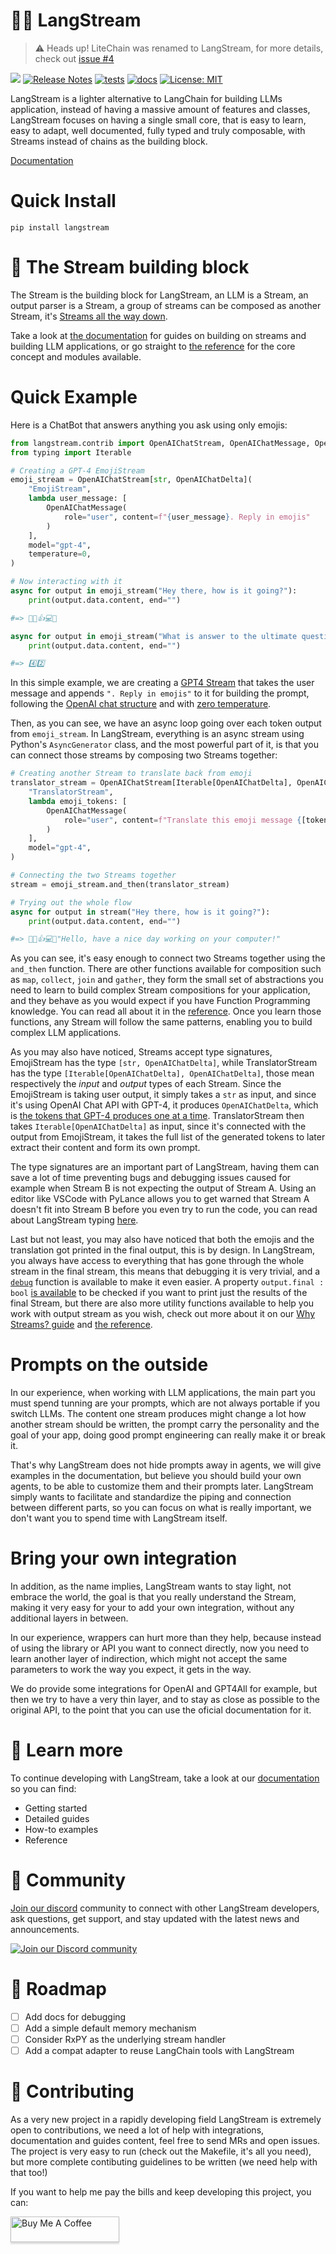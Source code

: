 # 🪽🔗 LangStream

> ⚠️ Heads up! LiteChain was renamed to LangStream, for more details, check out [issue #4](https://github.com/rogeriochaves/langstream/issues/4)

[![](https://dcbadge.vercel.app/api/server/48ZM5KkKgw?style=flat)](https://discord.gg/48ZM5KkKgw)
[![Release Notes](https://img.shields.io/github/release/rogeriochaves/langstream)](https://pypi.org/project/langstream/)
[![tests](https://github.com/rogeriochaves/langstream/actions/workflows/run_tests.yml/badge.svg)](https://github.com/rogeriochaves/langstream/actions/workflows/run_tests.yml)
[![docs](https://github.com/rogeriochaves/langstream/actions/workflows/publish_docs.yml/badge.svg)](https://github.com/rogeriochaves/langstream/actions/workflows/publish_docs.yml)
[![License: MIT](https://img.shields.io/badge/License-MIT-yellow.svg)](https://github.com/rogeriochaves/langstream/blob/main/LICENSE)

LangStream is a lighter alternative to LangChain for building LLMs application, instead of having a massive amount of features and classes, LangStream focuses on having a single small core, that is easy to learn, easy to adapt, well documented, fully typed and truly composable, with Streams instead of chains as the building block.

[Documentation](https://rogeriochaves.github.io/langstream)

# Quick Install

```
pip install langstream
```

# 🔗 The Stream building block

The Stream is the building block for LangStream, an LLM is a Stream, an output parser is a Stream, a group of streams can be composed as another Stream, it's [Streams all the way down](https://en.wikipedia.org/wiki/Turtles_all_the_way_down).

Take a look at [the documentation](https://rogeriochaves.github.io/langstream) for guides on building on streams and building LLM applications, or go straight to [the reference](https://rogeriochaves.github.io/langstream/reference/langstream/index.html#stream) for the core concept and modules available.

# Quick Example

Here is a ChatBot that answers anything you ask using only emojis:

```python
from langstream.contrib import OpenAIChatStream, OpenAIChatMessage, OpenAIChatDelta
from typing import Iterable

# Creating a GPT-4 EmojiStream
emoji_stream = OpenAIChatStream[str, OpenAIChatDelta](
    "EmojiStream",
    lambda user_message: [
        OpenAIChatMessage(
            role="user", content=f"{user_message}. Reply in emojis"
        )
    ],
    model="gpt-4",
    temperature=0,
)

# Now interacting with it
async for output in emoji_stream("Hey there, how is it going?"):
    print(output.data.content, end="")

#=> 👋😊👍💻🌞

async for output in emoji_stream("What is answer to the ultimate question of life, the universe, and everything?"):
    print(output.data.content, end="")

#=> 4️⃣2️⃣
```

In this simple example, we are creating a [GPT4 Stream](https://rogeriochaves.github.io/langstream/reference/langstream/contrib/index.html#langstream.contrib.OpenAIChatStream) that takes the user message and appends `". Reply in emojis"` to it for building the prompt, following the [OpenAI chat structure](https://rogeriochaves.github.io/langstream/reference/langstream/contrib/index.html#langstream.contrib.OpenAIChatMessage) and with [zero temperature](https://rogeriochaves.github.io/langstream/docs/llms/zero_temperature).

Then, as you can see, we have an async loop going over each token output from `emoji_stream`. In LangStream, everything is an async stream using Python's `AsyncGenerator` class, and the most powerful part of it, is that you can connect those streams by composing two Streams together:

```python
# Creating another Stream to translate back from emoji
translator_stream = OpenAIChatStream[Iterable[OpenAIChatDelta], OpenAIChatDelta](
    "TranslatorStream",
    lambda emoji_tokens: [
        OpenAIChatMessage(
            role="user", content=f"Translate this emoji message {[token.content for token in emoji_tokens]} to plain english"
        )
    ],
    model="gpt-4",
)

# Connecting the two Streams together
stream = emoji_stream.and_then(translator_stream)

# Trying out the whole flow
async for output in stream("Hey there, how is it going?"):
    print(output.data.content, end="")

#=> 👋😊👍💻🌞"Hello, have a nice day working on your computer!"
```

As you can see, it's easy enough to connect two Streams together using the `and_then` function. There are other functions available for composition such as `map`, `collect`, `join` and `gather`, they form the small set of abstractions you need to learn to build complex Stream compositions for your application, and they behave as you would expect if you have Function Programming knowledge. You can read all about it in the [reference](https://rogeriochaves.github.io/langstream/reference/langstream/index.html). Once you learn those functions, any Stream will follow the same patterns, enabling you to build complex LLM applications.

As you may also have noticed, Streams accept type signatures, EmojiStream has the type `[str, OpenAIChatDelta]`, while TranslatorStream has the type `[Iterable[OpenAIChatDelta], OpenAIChatDelta]`, those mean respectively the *input* and *output* types of each Stream. Since the EmojiStream is taking user output, it simply takes a `str` as input, and since it's using OpenAI Chat API with GPT-4, it produces `OpenAIChatDelta`, which is [the tokens that GPT-4 produces one at a time](https://rogeriochaves.github.io/langstream/reference/langstream/contrib/index.html#langstream.contrib.OpenAIChatDelta). TranslatorStream then takes `Iterable[OpenAIChatDelta]` as input, since it's connected with the output from EmojiStream, it takes the full list of the generated tokens to later extract their content and form its own prompt.

The type signatures are an important part of LangStream, having them can save a lot of time preventing bugs and debugging issues caused for example when Stream B is not expecting the output of Stream A. Using an editor like VSCode with PyLance allows you to get warned that Stream A doesn't fit into Stream B before you even try to run the code, you can read about LangStream typing [here](https://rogeriochaves.github.io/langstream/docs/stream-basics/type_signatures).

Last but not least, you may also have noticed that both the emojis and the translation got printed in the final output, this is by design. In LangStream, you always have access to everything that has gone through the whole stream in the final stream, this means that debugging it is very trivial, and a [`debug`](https://rogeriochaves.github.io/langstream/reference/langstream/index.html#langstream.debug) function is available to make it even easier. A property `output.final : bool` [is available](https://rogeriochaves.github.io/langstream/reference/langstream/index.html#langstream.StreamOutput.final) to be checked if you want to print just the results of the final Stream, but there are also more utility functions available to help you work with output stream as you wish, check out more about it on our [Why Streams? guide](https://rogeriochaves.github.io/langstream/docs/stream-basics/why_streams) and [the reference](https://rogeriochaves.github.io/langstream/reference/langstream/index.html).

# Prompts on the outside

In our experience, when working with LLM applications, the main part you must spend tunning are your prompts, which are not always portable if you switch LLMs. The content one stream produces might change a lot how another stream should be written, the prompt carry the personality and the goal of your app, doing good prompt engineering can really make it or break it.

That's why LangStream does not hide prompts away in agents, we will give examples in the documentation, but believe you should build your own agents, to be able to customize them and their prompts later. LangStream simply wants to facilitate and standardize the piping and connection between different parts, so you can focus on what is really important, we don't want you to spend time with LangStream itself.

# Bring your own integration

In addition, as the name implies, LangStream wants to stay light, not embrace the world, the goal is that you really understand the Stream, making it very easy for your to add your own integration, without any additional layers in between.

In our experience, wrappers can hurt more than they help, because instead of using the library or API you want to connect directly, now you need to learn another layer of indirection, which might not accept the same parameters to work the way you expect, it gets in the way.

We do provide some integrations for OpenAI and GPT4All for example, but then we try to have a very thin layer, and to stay as close as possible to the original API, to the point that you can use the oficial documentation for it.

# 📖 Learn more

To continue developing with LangStream, take a look at our [documentation](https://rogeriochaves.github.io/langstream) so you can find:

- Getting started
- Detailed guides
- How-to examples
- Reference

# 👥 Community

[Join our discord](https://discord.gg/48ZM5KkKgw) community to connect with other LangStream developers, ask questions, get support, and stay updated with the latest news and announcements.

[![Join our Discord community](https://img.shields.io/badge/Join-Discord-7289DA.svg)](https://discord.gg/AmEMWmFG)

# 🚙 Roadmap

- [ ] Add docs for debugging
- [ ] Add a simple default memory mechanism
- [ ] Consider RxPY as the underlying stream handler
- [ ] Add a compat adapter to reuse LangChain tools with LangStream

# 🙋 Contributing

As a very new project in a rapidly developing field LangStream is extremely open to contributions, we need a lot of help with integrations, documentation and guides content, feel free to send MRs and open issues. The project is very easy to run (check out the Makefile, it's all you need), but more complete contibuting guidelines to be written (we need help with that too!)

If you want to help me pay the bills and keep developing this project, you can:

<a href="https://www.buymeacoffee.com/rchaves" target="_blank"><img src="https://www.buymeacoffee.com/assets/img/custom_images/orange_img.png" alt="Buy Me A Coffee" style="height: 41px !important;width: 174px !important;box-shadow: 0px 3px 2px 0px rgba(190, 190, 190, 0.5) !important;-webkit-box-shadow: 0px 3px 2px 0px rgba(190, 190, 190, 0.5) !important;" ></a>